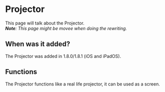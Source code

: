 # Projector
This page will talk about the Projector.\
***Note**: This page might be movee when doing the rewriting.*

## When was it added?
The Projector was added in 1.8.0/1.8.1 (iOS and iPadOS).

## Functions
The Projector functions like a real life projector, it can be used as a screen.

